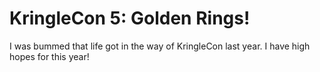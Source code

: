 # KringleCon 5:  Golden Rings!

I was bummed that life got in the way of KringleCon last year. I have high hopes for this year!
